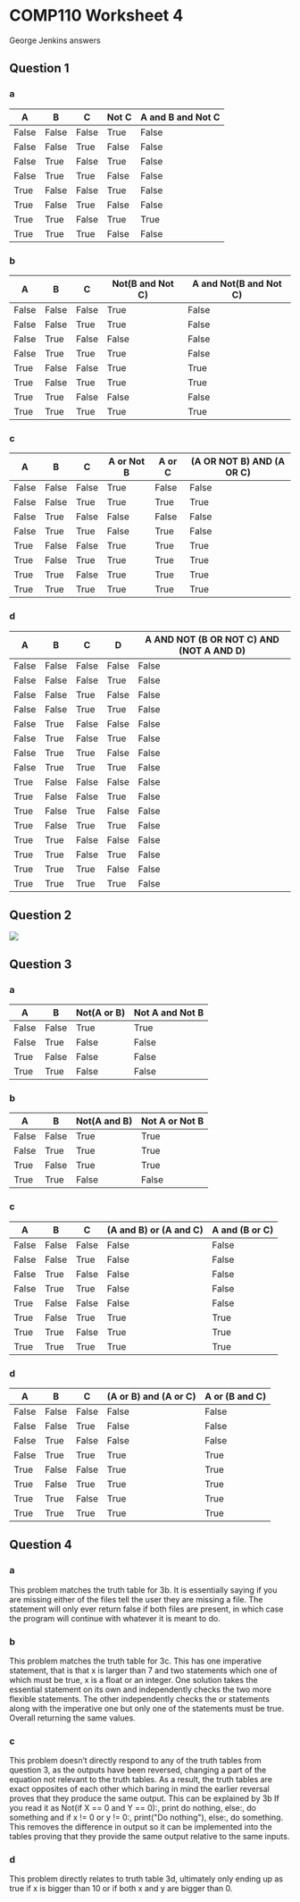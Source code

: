 # COMP110 Worksheet 4
George Jenkins answers 

## Question 1

### a
|    A        |    B        |    C        |    Not C    |    A and B and Not C    |
|-------------|-------------|-------------|-------------|-------------------------|
|    False    |    False    |    False    |    True     |    False                |
|    False    |    False    |    True     |    False    |    False                |
|    False    |    True     |    False    |    True     |    False                |
|    False    |    True     |    True     |    False    |    False                |
|    True     |    False    |    False    |    True     |    False                |
|    True     |    False    |    True     |    False    |    False                |
|    True     |    True     |    False    |    True     |    True                 |
|    True     |    True     |    True     |    False    |    False                |

### b
|    A        |    B        |    C        |    Not(B and Not C)    |    A and Not(B and Not C)    |
|-------------|-------------|-------------|------------------------|------------------------------|
|    False    |    False    |    False    |    True                |    False                     |
|    False    |    False    |    True     |    True                |    False                     |
|    False    |    True     |    False    |    False               |    False                     |
|    False    |    True     |    True     |    True                |    False                     |
|    True     |    False    |    False    |    True                |    True                      |
|    True     |    False    |    True     |    True                |    True                      |
|    True     |    True     |    False    |    False               |    False                     |
|    True     |    True     |    True     |    True                |    True                      |

### c
|    A        |    B        |    C        |    A or Not B    |    A or C    |    (A OR NOT B) AND (A OR C)    |
|-------------|-------------|-------------|------------------|--------------|---------------------------------|
|    False    |    False    |    False    |    True          |    False     |    False                        |
|    False    |    False    |    True     |    True          |    True      |    True                         |
|    False    |    True     |    False    |    False         |    False     |    False                        |
|    False    |    True     |    True     |    False         |    True      |    False                        |
|    True     |    False    |    False    |    True          |    True      |    True                         |
|    True     |    False    |    True     |    True          |    True      |    True                         |
|    True     |    True     |    False    |    True          |    True      |    True                         |
|    True     |    True     |    True     |    True          |    True      |    True                         |

### d
|    A        |    B        |    C        |    D        |    A AND NOT (B OR NOT C) AND (NOT A AND D)    |
|-------------|-------------|-------------|-------------|------------------------------------------------|
|    False    |    False    |    False    |    False    |    False                                       |
|    False    |    False    |    False    |    True     |    False                                       |
|    False    |    False    |    True     |    False    |    False                                       |
|    False    |    False    |    True     |    True     |    False                                       |
|    False    |    True     |    False    |    False    |    False                                       |
|    False    |    True     |    False    |    True     |    False                                       |
|    False    |    True     |    True     |    False    |    False                                       |
|    False    |    True     |    True     |    True     |    False                                       |
|    True     |    False    |    False    |    False    |    False                                       |
|    True     |    False    |    False    |    True     |    False                                       |
|    True     |    False    |    True     |    False    |    False                                       |
|    True     |    False    |    True     |    True     |    False                                       |
|    True     |    True     |    False    |    False    |    False                                       |
|    True     |    True     |    False    |    True     |    False                                       |
|    True     |    True     |    True     |    False    |    False                                       |
|    True     |    True     |    True     |    True     |    False                                       |

## Question 2

![](Worksheet_4_logic_gates.png)


## Question 3

### a
|    A        |    B        |    Not(A or B)    |    Not A and Not B    |
|-------------|-------------|-------------------|-----------------------|
|    False    |    False    |    True           |    True               |
|    False    |    True     |    False          |    False              |
|    True     |    False    |    False          |    False              |
|    True     |    True     |    False          |    False              |

### b
|    A        |    B        |    Not(A and B)    |    Not A or Not B    |
|-------------|-------------|--------------------|----------------------|
|    False    |    False    |    True            |    True              |
|    False    |    True     |    True            |    True              |
|    True     |    False    |    True            |    True              |
|    True     |    True     |    False           |    False             |

### c
|    A        |    B        |    C        |    (A and B) or (A and C)    |    A and (B or C)    |
|-------------|-------------|-------------|------------------------------|----------------------|
|    False    |    False    |    False    |    False                     |    False             |
|    False    |    False    |    True     |    False                     |    False             |
|    False    |    True     |    False    |    False                     |    False             |
|    False    |    True     |    True     |    False                     |    False             |
|    True     |    False    |    False    |    False                     |    False             |
|    True     |    False    |    True     |    True                      |    True              |
|    True     |    True     |    False    |    True                      |    True              |
|    True     |    True     |    True     |    True                      |    True              |

### d
|    A        |    B        |    C        |    (A or B) and (A or C)    |    A or (B and C)    |
|-------------|-------------|-------------|-----------------------------|----------------------|
|    False    |    False    |    False    |    False                    |    False             |
|    False    |    False    |    True     |    False                    |    False             |
|    False    |    True     |    False    |    False                    |    False             |
|    False    |    True     |    True     |    True                     |    True              |
|    True     |    False    |    False    |    True                     |    True              |
|    True     |    False    |    True     |    True                     |    True              |
|    True     |    True     |    False    |    True                     |    True              |
|    True     |    True     |    True     |    True                     |    True              |

## Question 4

### a
This problem matches the truth table for 3b. It is essentially saying if you are missing either of the files tell the user they are missing a file. The statement will only ever return false if both files are present, in which case the program will continue with whatever it is meant to do.  

### b
This problem matches the truth table for 3c. This has one imperative statement, that is that x is larger than 7 and two statements which one of which must be true, x is a float or an integer. One solution takes the essential statement on its own and independently checks the two more flexible statements. The other independently checks the or statements along with the imperative one but only one of the statements must be true. Overall returning the same values.

### c
This problem doesn’t directly respond to any of the truth tables from question 3, as the outputs have been reversed, changing a part of the equation not relevant to the truth tables. As a result, the truth tables are exact opposites of each other which baring in mind the earlier reversal proves that they produce the same output. This can be explained by 3b If you read it as Not(if X == 0 and Y == 0):, print do nothing, else:, do something and if x != 0 or y != 0:, print("Do nothing"), else:, do something. This removes the difference in output so it can be implemented into the tables proving that they provide the same output relative to the same inputs.

### d
This problem directly relates to truth table 3d, ultimately only ending up as true if x is bigger than 10 or if both x and y are bigger than 0.

